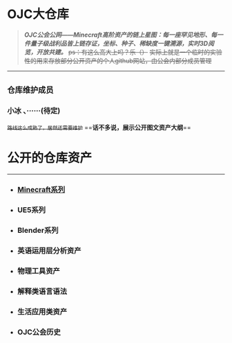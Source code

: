 # OJC大仓库

>***OJC公会公网——Minecraft高阶资产的链上星图：每一座罕见地形、每一件量子级战利品皆上链存证，坐标、种子、稀缺度一键溯源，实时3D阅览，开放共建。***
~~ps：有这么高大上吗？乐（）~~
~~实际上就是一个临时的实验性的用来存放部分公开资产的个人github网站，由公会内部分成员管理~~
***
## **`仓库维护成员`** 
### 小冰 、······(待定)

~~<small> 路线这么成熟了，居然还需要维护</small>~~
==**话不多说，展示公开图文资产大纲**==

# 公开的仓库资产
***
- ### [Minecraft系列](Minecraft.md)
- ### UE5系列
- ### Blender系列
- ### 英语运用层分析资产
- ### 物理工具资产
- ### 解释类语言语法
- ### 生活应用类资产
- ### OJC公会历史